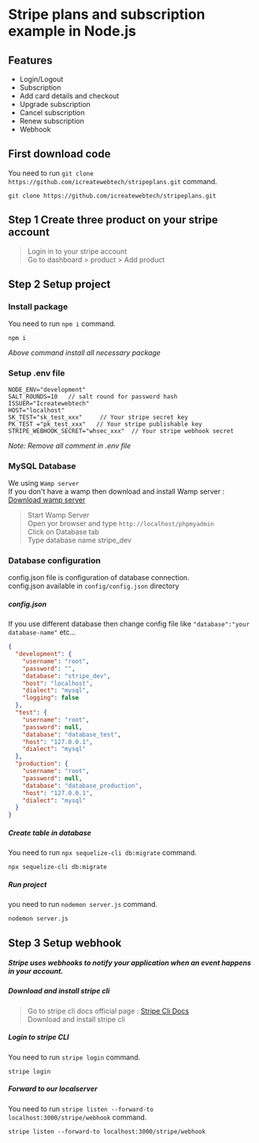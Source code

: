 # Stripe plans and subscription example in Node.js
## Features
- Login/Logout
- Subscription
- Add card details and checkout
- Upgrade subscription
- Cancel subscription
- Renew subscription
- Webhook 
## First download code
You need to run `git clone https://github.com/icreatewebtech/stripeplans.git` command.
```
git clone https://github.com/icreatewebtech/stripeplans.git
```
## Step 1 Create three product on your stripe account
> Login in to your stripe account\
> Go to dashboard > product > Add product

## Step 2 Setup project
### Install package 
You need to run `npm i` command.
```
npm i
```
_Above command install all necessary package_

### Setup .env file 
```
NODE_ENV="development"
SALT_ROUNDS=10   // salt round for password hash
ISSUER="Icreatewebtech" 
HOST="localhost"
SK_TEST="sk_test_xxx"     // Your stripe secret key
PK_TEST ="pk_test_xxx"   // Your stripe publishable key
STRIPE_WEBHOOK_SECRET="whsec_xxx"  // Your stripe webhook secret
```
_Note: Remove all comment in .env file_
### MySQL Database
We using `Wamp server` <br/>
If you don't have a wamp then download and install Wamp server : [Download wamp server](https://www.wampserver.com/en/)

> Start Wamp Server\
> Open yor browser and type `http://localhost/phpmyadmin` <br />
> Click on Database tab\
> Type database name stripe_dev

### Database configuration
config.json file is configuration of database connection. <br/>
config.json available in `config/config.json` directory
##### config.json
If you use different database then change config file like `"database":"your database-name"` etc...
```Json
{
  "development": {
    "username": "root",
    "password": "",
    "database": "stripe_dev",
    "host": "localhost",
    "dialect": "mysql", 
    "logging": false
  },
  "test": {
    "username": "root",
    "password": null,
    "database": "database_test",
    "host": "127.0.0.1",
    "dialect": "mysql"
  },
  "production": {
    "username": "root",
    "password": null,
    "database": "database_production",
    "host": "127.0.0.1",
    "dialect": "mysql"
  }
}
```
##### Create table in database
You need to run `npx sequelize-cli db:migrate` command.
```
npx sequelize-cli db:migrate
```
##### Run project
you need to run `nodemon server.js` command.
```
nodemon server.js
```

## Step 3 Setup webhook 
##### Stripe uses webhooks to notify your application when an event happens in your account.
##### Download and install stripe cli
> Go to stripe cli docs official page : [Stripe Cli Docs](https://stripe.com/docs/stripe-cli "Get started with the Stripe CLI")<br/>
> Download and install stripe cli 
##### Login to stripe CLI
You need to run `stripe login` command.
```
stripe login
```
##### Forward to our localserver
You need to run `stripe listen --forward-to localhost:3000/stripe/webhook` command.
```
stripe listen --forward-to localhost:3000/stripe/webhook
```



